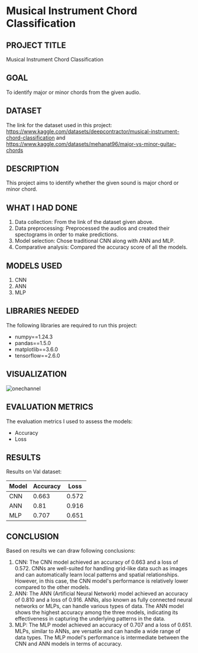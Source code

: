 # Musical Instrument Chord Classification

## PROJECT TITLE

Musical Instrument Chord Classification

## GOAL

To identify major or minor chords from the given audio.

## DATASET

The link for the dataset used in this project:  https://www.kaggle.com/datasets/deepcontractor/musical-instrument-chord-classification and https://www.kaggle.com/datasets/mehanat96/major-vs-minor-guitar-chords

## DESCRIPTION

This project aims to identify whether the given sound is major chord or minor chord.

## WHAT I HAD DONE

1. Data collection: From the link of the dataset given above. 
2. Data preprocessing: Preprocessed the audios and created their spectograms in order to make predictions.
3. Model selection: Chose traditional CNN along with ANN and MLP.
4. Comparative analysis: Compared the accuracy score of all the models.

## MODELS USED

1. CNN
2. ANN
3. MLP


## LIBRARIES NEEDED

The following libraries are required to run this project:

- numpy==1.24.3
- pandas==1.5.0
- matplotlib==3.6.0
- tensorflow==2.6.0

## VISUALIZATION
![onechannel](https://github.com/achrekarom12/DL-Simplified/assets/88442486/1ff7750c-6da4-40f4-ba2a-23b8c5c69d90)



## EVALUATION METRICS

The evaluation metrics I used to assess the models:

- Accuracy 
- Loss


## RESULTS
Results on Val dataset:

| Model      | Accuracy | Loss    |
|------------|----------|---------|
| CNN    | 0.663     | 0.572   |
| ANN    | 0.81     | 0.916    |
| MLP    | 0.707     | 0.651    |


## CONCLUSION
Based on results we can draw following conclusions:
1. CNN: The CNN model achieved an accuracy of 0.663 and a loss of 0.572. CNNs are well-suited for handling grid-like data such as images and can automatically learn local patterns and spatial relationships. However, in this case, the CNN model's performance is relatively lower compared to the other models.
2. ANN: The ANN (Artificial Neural Network) model achieved an accuracy of 0.810 and a loss of 0.916. ANNs, also known as fully connected neural networks or MLPs, can handle various types of data. The ANN model shows the highest accuracy among the three models, indicating its effectiveness in capturing the underlying patterns in the data.
3. MLP: The MLP model achieved an accuracy of 0.707 and a loss of 0.651. MLPs, similar to ANNs, are versatile and can handle a wide range of data types. The MLP model's performance is intermediate between the CNN and ANN models in terms of accuracy.

